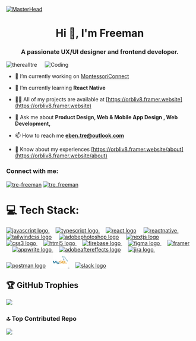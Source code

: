 [![MasterHead](https://mir-s3-cdn-cf.behance.net/project_modules/fs/f28b4022600593.58c272e374fa3.gif)](https://orbliv8.framer.website)
<h1 align="center">Hi 👋, I'm Freeman</h1>
<h3 align="center">A passionate UX/UI designer and frontend developer.</h3>

<img align="right" alt="Coding" width="400" src="https://img.etimg.com/thumb/msid-84146083,width-1015,height-761,imgsize-638053,resizemode-8/prime/technology-and-startups/booting-up-developer-economy-how-tech-startups-are-helping-coders-build-and-test-software-faster.jpg" />

<p align="left"> <img src="https://komarev.com/ghpvc/?username=therealltre&label=Profile%20views&color=0e75b6&style=flat" alt="therealltre" /> </p>

- 🔭 I’m currently working on [MontessoriConnect](https://github.com/Syentia-io/montessori_frontend)

- 🌱 I’m currently learning **React Native**

- 👨‍💻 All of my projects are available at [https://orbliv8.framer.website](https://orbliv8.framer.website)

- 💬 Ask me about **Product Design, Web & Mobile App Design , Web Development,**

- 📫 How to reach me **eben.tre@outlook.com**

- 📄 Know about my experiences [https://orbliv8.framer.website/about](https://orbliv8.framer.website/about)

<h3 align="left">Connect with me:</h3>
<p align="left">
<a href="https://linkedin.com/in/tre-freeman" target="blank"><img align="center" src="https://raw.githubusercontent.com/rahuldkjain/github-profile-readme-generator/master/src/images/icons/Social/linked-in-alt.svg" alt="tre-freeman" height="30" width="40" /></a>
<a href="https://www.behance.net/tre_freeman" target="blank"><img align="center" src="https://raw.githubusercontent.com/rahuldkjain/github-profile-readme-generator/master/src/images/icons/Social/behance.svg" alt="tre_freeman" height="30" width="40" /></a>
</p>

# 💻 Tech Stack:
<div align="left">
   <a href="https://developer.mozilla.org/en-US/docs/Web/JavaScript" target="_blank" rel="noreferrer"> <img src="https://cdn.jsdelivr.net/gh/devicons/devicon/icons/javascript/javascript-original.svg" height="40" alt="javascript logo"  /> </a>
  <img width="12" />
  <a href="https://www.typescriptlang.org/" target="_blank" rel="noreferrer"><img src="https://cdn.jsdelivr.net/gh/devicons/devicon/icons/typescript/typescript-original.svg" height="40" alt="typescript logo"  /> </a>
  <img width="12" />
  <a href="https://reactjs.org/" target="_blank" rel="noreferrer"><img src="https://cdn.jsdelivr.net/gh/devicons/devicon/icons/react/react-original.svg" height="40" alt="react logo"  /></a>
   <img width="12" />
  <a href="https://reactnative.dev/" target="_blank" rel="noreferrer"> <img src="https://reactnative.dev/img/header_logo.svg" alt="reactnative" width="40" height="40"/> </a> 
  <img width="12" />
  <a href="https://tailwindcss.com/" target="_blank" rel="noreferrer"><img src="https://cdn.simpleicons.org/tailwindcss/06B6D4" height="40" alt="tailwindcss logo"  /></a>
  <img width="12" />
  <a href="https://www.photoshop.com/en" target="_blank" rel="noreferrer"><img src="https://cdn.simpleicons.org/adobephotoshop/31A8FF" height="40" alt="adobephotoshop logo"  /></a>
  <img width="12" />
  <a href="https://nextjs.org/" target="_blank" rel="noreferrer"><img src="https://cdn.jsdelivr.net/gh/devicons/devicon/icons/nextjs/nextjs-original.svg" height="40" alt="nextjs logo"  /></a>
  <img width="12" />
  <a href="https://www.w3schools.com/css/" target="_blank" rel="noreferrer"> <img src="https://cdn.jsdelivr.net/gh/devicons/devicon/icons/css3/css3-original.svg" height="40" alt="css3 logo"  /> </a>
  <img width="12" />
  <a href="https://www.w3.org/html/" target="_blank" rel="noreferrer"><img src="https://cdn.jsdelivr.net/gh/devicons/devicon/icons/html5/html5-original.svg" height="40" alt="html5 logo"  /> </a>
  <img width="12" />
  <a href="https://firebase.google.com/" target="_blank" rel="noreferrer"> <img src="https://cdn.jsdelivr.net/gh/devicons/devicon/icons/firebase/firebase-plain.svg" height="40" alt="firebase logo"  /> </a>
  <img width="12" />
   <a href="https://www.figma.com/" target="_blank" rel="noreferrer"><img src="https://cdn.jsdelivr.net/gh/devicons/devicon/icons/figma/figma-original.svg" height="40" alt="figma logo"  /> </a>
  <img width="12" />
   <a href="https://www.framer.com/" target="_blank" rel="noreferrer"> <img src="https://www.vectorlogo.zone/logos/framer/framer-icon.svg" alt="framer" width="40" height="40"/> </a>
    <img width="12" />
  <a href="https://appwrite.io" target="_blank" rel="noreferrer">  <img src="https://cdn.simpleicons.org/appwrite/F02E65" height="40" alt="appwrite logo"  /> </a>
  <img width="12" />
   <a href="https://www.adobe.com/products/aftereffects.html" target="_blank" rel="noreferrer"><img src="https://skillicons.dev/icons?i=ae" height="40" alt="adobeaftereffects logo"  /></a>
  <img width="12" />
   <a href="https://www.atlassian.com/software/jira" target="_blank" rel="noreferrer"> <img src="https://cdn.jsdelivr.net/gh/devicons/devicon/icons/jira/jira-original.svg" height="40" alt="jira logo"  /> </a>
  <img width="12" />
  <a href="https://postman.com" target="_blank" rel="noreferrer"><img src="https://skillicons.dev/icons?i=postman" height="40" alt="postman logo"  /></a>
  <img width="12" />
  <a href="https://www.mysql.com/" target="_blank" rel="noreferrer"> <img src="https://raw.githubusercontent.com/devicons/devicon/master/icons/mysql/mysql-original-wordmark.svg" alt="mysql" width="40" height="40"/> </a>
  <img width="12" />
  <a href="https://slack.com" target="_blank" rel="noreferrer"> <img src="https://cdn.jsdelivr.net/gh/devicons/devicon/icons/slack/slack-original.svg" height="40" alt="slack logo"  /></a>
</div>

## 🏆 GitHub Trophies
![](https://github-profile-trophy.vercel.app/?username=therealltre&theme=radical&no-frame=false&no-bg=true&margin-w=4)

### 🔝 Top Contributed Repo
![](https://github-contributor-stats.vercel.app/api?username=therealltre&limit=5&theme=dark&combine_all_yearly_contributions=true)




